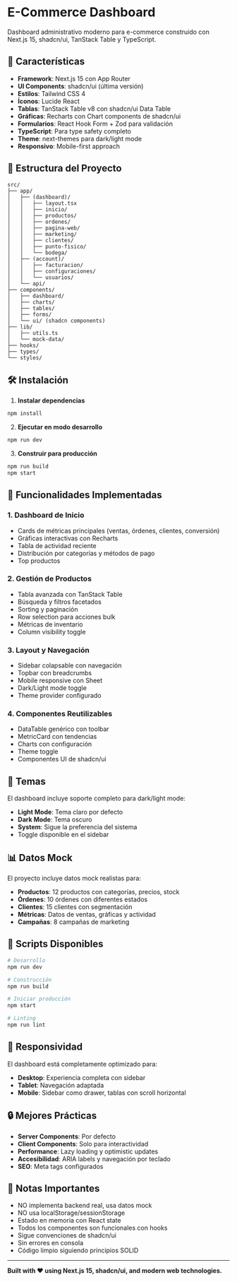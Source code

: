 # E-Commerce Dashboard

Dashboard administrativo moderno para e-commerce construido con Next.js 15, shadcn/ui, TanStack Table y TypeScript.

## 🚀 Características

- **Framework**: Next.js 15 con App Router
- **UI Components**: shadcn/ui (última versión)
- **Estilos**: Tailwind CSS 4
- **Íconos**: Lucide React
- **Tablas**: TanStack Table v8 con shadcn/ui Data Table
- **Gráficas**: Recharts con Chart components de shadcn/ui
- **Formularios**: React Hook Form + Zod para validación
- **TypeScript**: Para type safety completo
- **Theme**: next-themes para dark/light mode
- **Responsivo**: Mobile-first approach

## 📁 Estructura del Proyecto

```
src/
├── app/
│   ├── (dashboard)/
│   │   ├── layout.tsx
│   │   ├── inicio/
│   │   ├── productos/
│   │   ├── ordenes/
│   │   ├── pagina-web/
│   │   ├── marketing/
│   │   ├── clientes/
│   │   ├── punto-fisico/
│   │   └── bodega/
│   ├── (account)/
│   │   ├── facturacion/
│   │   ├── configuraciones/
│   │   └── usuarios/
│   └── api/
├── components/
│   ├── dashboard/
│   ├── charts/
│   ├── tables/
│   ├── forms/
│   └── ui/ (shadcn components)
├── lib/
│   ├── utils.ts
│   └── mock-data/
├── hooks/
├── types/
└── styles/
```

## 🛠️ Instalación

1. **Instalar dependencias**
```bash
npm install
```

2. **Ejecutar en modo desarrollo**
```bash
npm run dev
```

3. **Construir para producción**
```bash
npm run build
npm start
```

## 📱 Funcionalidades Implementadas

### 1. Dashboard de Inicio
- Cards de métricas principales (ventas, órdenes, clientes, conversión)
- Gráficas interactivas con Recharts
- Tabla de actividad reciente
- Distribución por categorías y métodos de pago
- Top productos

### 2. Gestión de Productos
- Tabla avanzada con TanStack Table
- Búsqueda y filtros facetados
- Sorting y paginación
- Row selection para acciones bulk
- Métricas de inventario
- Column visibility toggle

### 3. Layout y Navegación
- Sidebar colapsable con navegación
- Topbar con breadcrumbs
- Mobile responsive con Sheet
- Dark/Light mode toggle
- Theme provider configurado

### 4. Componentes Reutilizables
- DataTable genérico con toolbar
- MetricCard con tendencias
- Charts con configuración
- Theme toggle
- Componentes UI de shadcn/ui

## 🎨 Temas

El dashboard incluye soporte completo para dark/light mode:

- **Light Mode**: Tema claro por defecto
- **Dark Mode**: Tema oscuro
- **System**: Sigue la preferencia del sistema
- Toggle disponible en el sidebar

## 📊 Datos Mock

El proyecto incluye datos mock realistas para:

- **Productos**: 12 productos con categorías, precios, stock
- **Órdenes**: 10 órdenes con diferentes estados
- **Clientes**: 15 clientes con segmentación
- **Métricas**: Datos de ventas, gráficas y actividad
- **Campañas**: 8 campañas de marketing

## 🚀 Scripts Disponibles

```bash
# Desarrollo
npm run dev

# Construcción
npm run build

# Iniciar producción
npm start

# Linting
npm run lint
```

## 📱 Responsividad

El dashboard está completamente optimizado para:

- **Desktop**: Experiencia completa con sidebar
- **Tablet**: Navegación adaptada
- **Mobile**: Sidebar como drawer, tablas con scroll horizontal

## 🔒 Mejores Prácticas

- **Server Components**: Por defecto
- **Client Components**: Solo para interactividad
- **Performance**: Lazy loading y optimistic updates
- **Accesibilidad**: ARIA labels y navegación por teclado
- **SEO**: Meta tags configurados

## 📝 Notas Importantes

- NO implementa backend real, usa datos mock
- NO usa localStorage/sessionStorage
- Estado en memoria con React state
- Todos los componentes son funcionales con hooks
- Sigue convenciones de shadcn/ui
- Sin errores en consola
- Código limpio siguiendo principios SOLID

---

**Built with ❤️ using Next.js 15, shadcn/ui, and modern web technologies.**
